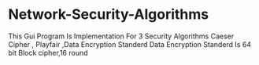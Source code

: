 # Network-Security-Algorithms
This Gui Program Is Implementation For 3 Security  Algorithms
Caeser Cipher , Playfair ,Data Encryption Standerd
Data Encryption Standerd  Is 64 bit Block cipher,16 round 
